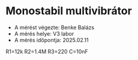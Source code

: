 # Monostabil multivibrátor

- A mérést végezte: Benke Balázs
- A mérés helye: V3 labor
- A mérés időpontja: 2025.02.11
  
R1=12k
R2=1.4M
R3=220
C=10nF
